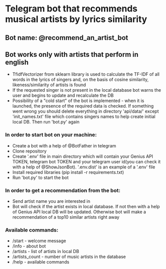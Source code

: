 # Telegram bot that recommends musical artists by lyrics similarity
## Bot name: @recommend_an_artist_bot
## Bot works only with artists that perform in english
- TfidfVectorizer from sklearn library is used to calculate the TF-IDF of all words in the lyrics of singers and, on the basis of cosine similarity, likeness/similarity of artists is found
- If the requested singer is not present in the local database bot warns the user and begins to update and recalculate the DB
- Possibility of a "cold start" of the bot is implemented - when it is launched, the presence of the required data is checked. If something went wrong you should delete everything in directory 'api/data/' except 'init_names.txt' file which contains singers names to help create initial local DB. Then run 'bot.py' again

### In order to start bot on your machine:
- Create a bot with a help of @BotFather in telegram
- Clone repository
- Create '.env' file in main directory which will contain your Genius API TOKEN, telegram bot TOKEN and your telegram user id(you can check it with a help of @ShowJsonBot). '.env.dist' is an example of a '.env' file
- Install required libraries (pip install -r requirements.txt)
- Run 'bot.py' to start the bot

### In order to get a recommendation from the bot:
- Send artist name you are interested in
- Bot will check if the artist exists in local database. If not then with a help of Genius API local DB will be updated. Otherwise bot will make a recommendation of a top10 similar artists right away

### Available commands:
- /start - welcome message
- /info - about bot
- /artists - list of artists in local DB
- /artists_count - number of music artists in the database
- /help - available commands
